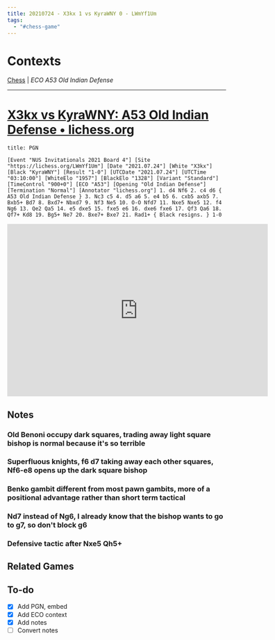 ```yaml
---
title: 20210724 - X3kx 1 vs KyraWNY 0 - LWmYf1Um
tags:
  - "#chess-game"
---
```


# Contexts

[Chess](Chess.md) | *ECO A53 Old Indian Defense*

---

# [X3kx vs KyraWNY: A53 Old Indian Defense • lichess.org](https://lichess.org/LWmYf1Um)

````ad-example
title: PGN

[Event "NUS Invitationals 2021 Board 4"] [Site "https://lichess.org/LWmYf1Um"] [Date "2021.07.24"] [White "X3kx"] [Black "KyraWNY"] [Result "1-0"] [UTCDate "2021.07.24"] [UTCTime "03:10:00"] [WhiteElo "1957"] [BlackElo "1328"] [Variant "Standard"] [TimeControl "900+0"] [ECO "A53"] [Opening "Old Indian Defense"] [Termination "Normal"] [Annotator "lichess.org"] 1. d4 Nf6 2. c4 d6 { A53 Old Indian Defense } 3. Nc3 c5 4. d5 a6 5. e4 b5 6. cxb5 axb5 7. Bxb5+ Bd7 8. Bxd7+ Nbxd7 9. Nf3 Ne5 10. O-O Nfd7 11. Nxe5 Nxe5 12. f4 Ng6 13. Qe2 Qa5 14. e5 dxe5 15. fxe5 e6 16. dxe6 fxe6 17. Qf3 Qa6 18. Qf7+ Kd8 19. Bg5+ Ne7 20. Bxe7+ Bxe7 21. Rad1+ { Black resigns. } 1-0
````

<iframe src="https://lichess.org/embed/LWmYf1Um?theme=newspaper&bg=auto"
width=600 height=397 frameborder=0></iframe>

## Notes

### Old Benoni occupy dark squares, trading away light square bishop is normal because it's so terrible

### Superfluous knights, f6 d7 taking away each other squares, Nf6-e8 opens up the dark square bishop

### Benko gambit different from most pawn gambits, more of a positional advantage rather than short term tactical

### Nd7 instead of Ng6, I already know that the bishop wants to go to g7, so don't block g6

### Defensive tactic after Nxe5 Qh5+

## Related Games

## To-do

* [x] Add PGN, embed
* [x] Add ECO context
* [x] Add notes
* [ ] Convert notes
